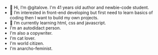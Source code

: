 - 👋 Hi, I’m @gitalove. I'm 41 years old author and newbie-code student.
- 👀 I’m interested in front-end developing but first need to learn basics of coding then I want to build my own projects. 
- 🌱 I’m currently learning html, css and javascript.
- I'm an autodidact person.
- I'm also a copywriter.
- I'm cat lover.
- I'm world citizen.
- I'm anarcho-feminist.

<!---
gitalove/gitalove is a ✨ special ✨ repository because its `README.md` (this file) appears on your GitHub profile.
You can click the Preview link to take a look at your changes.
--->
